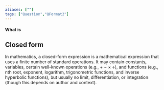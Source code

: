 ```yaml
---
aliases: [""]
tags: ["Question","QFormat3"]
---
```


#### What is
## Closed form
In mathematics, a closed-form expression is a mathematical expression that uses a finite number of standard operations. It may contain constants, variables, certain well-known operations (e.g., + − × ÷), and functions (e.g., nth root, exponent, logarithm, trigonometric functions, and inverse hyperbolic functions), but usually no limit, differentiation, or integration (though this depends on author and context).